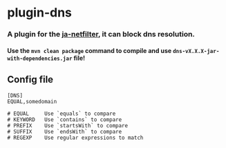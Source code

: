 # plugin-dns

### A plugin for the [ja-netfilter](https://github.com/pengzhile/ja-netfilter), it can block dns resolution.

#### Use the `mvn clean package` command to compile and use `dns-vX.X.X-jar-with-dependencies.jar` file!

## Config file

```
[DNS]
EQUAL,somedomain

# EQUAL     Use `equals` to compare
# KEYWORD   Use `contains` to compare
# PREFIX    Use `startsWith` to compare
# SUFFIX    Use `endsWith` to compare
# REGEXP    Use regular expressions to match
```
